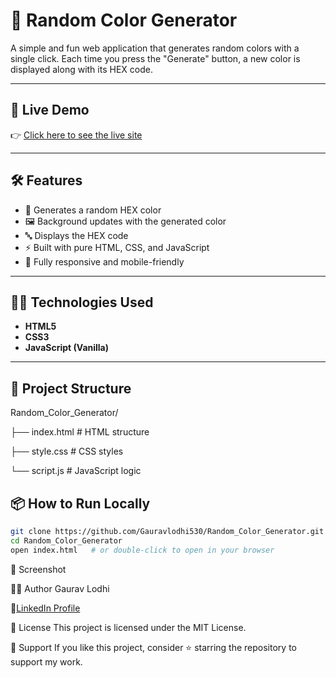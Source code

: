 # 🎨 Random Color Generator

A simple and fun web application that generates random colors with a single click. Each time you press the "Generate" button, a new color is displayed along with its HEX code.

---

## 🚀 Live Demo

👉 [Click here to see the live site](https://random-color-generator-gauravlodhi530-2740s-projects.vercel.app/)

---

## 🛠️ Features

- 🎨 Generates a random HEX color
- 🖼️ Background updates with the generated color
- 🔤 Displays the HEX code
- ⚡ Built with pure HTML, CSS, and JavaScript
- 📱 Fully responsive and mobile-friendly

---

## 🧑‍💻 Technologies Used

- **HTML5**
- **CSS3**
- **JavaScript (Vanilla)**

---

## 📁 Project Structure

Random_Color_Generator/

├── index.html # HTML structure

├── style.css # CSS styles

└── script.js # JavaScript logic

## 📦 How to Run Locally

```bash
git clone https://github.com/Gauravlodhi530/Random_Color_Generator.git
cd Random_Color_Generator
open index.html   # or double-click to open in your browser
```
📸 Screenshot

🙋‍♂️ Author
Gaurav Lodhi

 🔗[LinkedIn Profile](https://www.linkedin.com/in/gaurav-lodhi9090/)

📄 License
This project is licensed under the MIT License.

🌟 Support
If you like this project, consider ⭐ starring the repository to support my work.
